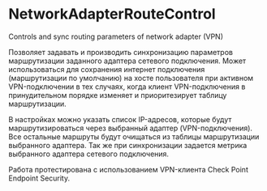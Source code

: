 # NetworkAdapterRouteControl
Controls and sync routing parameters of network adapter (VPN)

Позволяет задавать и производить синхронизацию параметров маршрутизации заданного адаптера сетевого подключения. Может использоваться для сохранения интернет подключения (маршрутизации по умолчанию) на хосте пользователя при активном VPN-подключении в тех случаях, когда клиент VPN-подключения в принудительном порядке изменяет и приоритезирует таблицу маршрутизации.

В настройках можно указать список IP-адресов, которые будут маршрутизироваться через выбранный адаптер (VPN-подключения). Все остальные маршруты будут очищаться из таблицы маршрутизации выбранного адаптера. Так же при синхронизации задается метрика выбранного адаптера сетевого подключения.

Работа протестирована с использованием VPN-клиента Check Point Endpoint Security.
